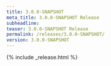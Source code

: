 ```yaml
---
title: 3.0.0-SNAPSHOT
meta_title: 3.0.0-SNAPSHOT Release
subheadline: 
teaser: 3.0.0-SNAPSHOT Release
permalink: /releases/3.0.0-SNAPSHOT/
version: 3.0.0-SNAPSHOT
---
```


{% include _release.html %}
